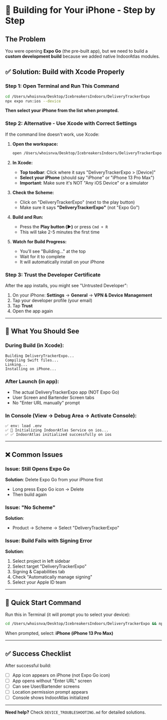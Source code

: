 # 📱 Building for Your iPhone - Step by Step

## The Problem
You were opening **Expo Go** (the pre-built app), but we need to build a **custom development build** because we added native IndoorAtlas modules.

## ✅ Solution: Build with Xcode Properly

### Step 1: Open Terminal and Run This Command

```bash
cd /Users/whoisnva/Desktop/IcebreakersIndoors/DeliveryTrackerExpo
npx expo run:ios --device
```

**Then select your iPhone from the list when prompted.**

### Step 2: Alternative - Use Xcode with Correct Settings

If the command line doesn't work, use Xcode:

1. **Open the workspace:**
   ```bash
   open /Users/whoisnva/Desktop/IcebreakersIndoors/DeliveryTrackerExpo/ios/DeliveryTrackerExpo.xcworkspace
   ```

2. **In Xcode:**
   - **Top toolbar**: Click where it says "DeliveryTrackerExpo > [Device]"
   - **Select your iPhone** (should say "iPhone" or "iPhone 13 Pro Max")
   - **Important**: Make sure it's NOT "Any iOS Device" or a simulator

3. **Check the Scheme:**
   - Click on "DeliveryTrackerExpo" (next to the play button)
   - Make sure it says **"DeliveryTrackerExpo"** (not "Expo Go")

4. **Build and Run:**
   - Press the **Play button (▶️)** or press `Cmd + R`
   - This will take 2-5 minutes the first time

5. **Watch for Build Progress:**
   - You'll see "Building..." at the top
   - Wait for it to complete
   - It will automatically install on your iPhone

### Step 3: Trust the Developer Certificate

After the app installs, you might see "Untrusted Developer":

1. On your iPhone: **Settings** → **General** → **VPN & Device Management**
2. Tap your developer profile (your email)
3. Tap **Trust**
4. Open the app again

---

## 🎯 What You Should See

### During Build (in Xcode):
```
Building DeliveryTrackerExpo...
Compiling Swift files...
Linking...
Installing on iPhone...
```

### After Launch (in app):
- The actual DeliveryTrackerExpo app (NOT Expo Go)
- User Screen and Bartender Screen tabs
- No "Enter URL manually" prompt

### In Console (View → Debug Area → Activate Console):
```
✅ env: load .env
✅ 🏢 Initializing IndoorAtlas Service on ios...
✅ ✅ IndoorAtlas initialized successfully on ios
```

---

## ❌ Common Issues

### Issue: Still Opens Expo Go
**Solution**: Delete Expo Go from your iPhone first
- Long press Expo Go icon → Delete
- Then build again

### Issue: "No Scheme"
**Solution**: 
- Product → Scheme → Select "DeliveryTrackerExpo"

### Issue: Build Fails with Signing Error
**Solution**:
1. Select project in left sidebar
2. Select target "DeliveryTrackerExpo"
3. Signing & Capabilities tab
4. Check "Automatically manage signing"
5. Select your Apple ID team

---

## 🚀 Quick Start Command

Run this in Terminal (it will prompt you to select your device):

```bash
cd /Users/whoisnva/Desktop/IcebreakersIndoors/DeliveryTrackerExpo && npx expo run:ios --device
```

When prompted, select: **iPhone (iPhone 13 Pro Max)**

---

## ✅ Success Checklist

After successful build:
- [ ] App icon appears on iPhone (not Expo Go icon)
- [ ] App opens without "Enter URL" screen
- [ ] Can see User/Bartender screens
- [ ] Location permission prompt appears
- [ ] Console shows IndoorAtlas initialized

---

**Need help?** Check `DEVICE_TROUBLESHOOTING.md` for detailed solutions.

